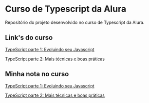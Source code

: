 # Curso de Typescript da Alura

Repositório do projeto desenvolvido no curso de Typescript da Alura.

## Link's do curso

[TypeScript parte 1: Evoluindo seu Javascript](https://cursos.alura.com.br/course/typescript-parte1)

[TypeScript parte 2: Mais técnicas e boas práticas](https://cursos.alura.com.br/course/typescript-parte2)

## Minha nota no curso

[TypeScript parte 1: Evoluindo seu Javascript](https://github.com/PedroCF87/curso-Typescript/blob/main/app/images/TypeScript_parte_1_%20Evoluindo_seu_Javascript_-_Alura_-_Nota_no_Curso.png)

[TypeScript parte 2: Mais técnicas e boas práticas](https://github.com/PedroCF87/curso-Typescript/blob/main/app/images/TypeScript_parte_2_Mais_t%C3%A9cnicas_e_boas_pr%C3%A1ticas_-_Alura_-_Nota_do_Cursos.png)